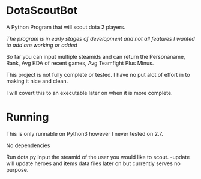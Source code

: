 # DotaScoutBot
A Python Program that will scout dota 2 players.

*The program is in early stages of development and not all features I wanted to add are working or added*

So far you can input multiple steamids and can return the Personaname, Rank, Avg KDA of recent games, Avg Teamfight Plus Minus.

This project is not fully complete or tested. I have no put alot of effort in to making it nice and clean.

I will covert this to an executable later on when it is more complete.

# Running
This is only runnable on Python3 however I never tested on 2.7.

No dependencies 

Run dota.py
Input the steamid of the user you would like to scout.
-update will update heroes and items data files later on but currently serves no purpose.
